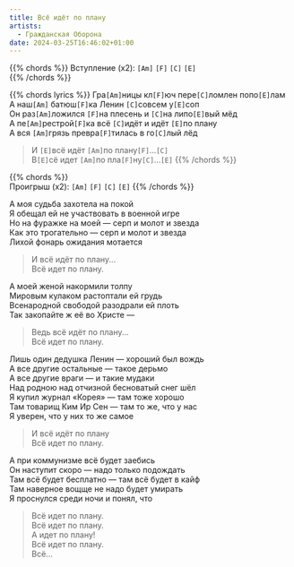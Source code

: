 ```yaml
---
title: Всё идёт по плану
artists: 
  - Гражданская Оборона
date: 2024-03-25T16:46:02+01:00
---
```


{{% chords %}}
Вступление (x2): `[Am]` `[F]` `[C]` `[E]`  
{{% /chords %}}  

{{% chords lyrics %}}
Гра`[Am]`ницы кл`[F]`юч пере`[C]`ломлен попо`[E]`лам  
А наш`[Am]` батюш`[F]`ка Ленин `[C]`совсем у`[E]`соп  
Он раз`[Am]`ложился `[F]`на плесень и `[C]`на липо`[E]`вый мёд  
А пе`[Am]`рестрой`[F]`ка всё `[C]`идёт и идёт `[E]`по плану  
А вся `[Am]`грязь превра`[F]`тилась в го`[C]`лый лёд  

>И `[E]`всё идёт `[Am]`по плану`[F]`...`[C]`  
В`[E]`сё идет `[Am]`по пла`[F]`ну`[C]`...`[E]`
{{% /chords %}}  

{{% chords %}}  
Проигрыш (x2): `[Am]` `[F]` `[C]` `[E]`
{{% /chords %}}  

А моя судьба захотела на покой  
Я обещал ей не участвовать в военной игре  
Но на фуражке на моей — серп и молот и звезда  
Как это трогательно — серп и молот и звезда  
Лихой фонарь ожидания мотается  

>И всё идёт по плану...  
Всё идет по плану.  

А моей женой накормили толпу  
Мировым кулаком растоптали ей грудь  
Всенародной свободой разодрали ей плоть  
Так закопайте ж её во Христе —  

>Ведь всё идёт по плану...  
Всё идет по плану.  

Лишь один дедушка Ленин — хороший был вождь  
А все другие остальные — такое дерьмо  
А все другие враги — и такие мудаки  
Над родною над отчизной бесноватый снег шёл  
Я купил журнал «Корея» — там тоже хорошо  
Там товарищ Ким Ир Сен — там то же, что у нас  
Я уверен, что у них то же самое  

>И всё идёт по плану  
Всё идет по плану.  

А при коммунизме всё будет заебись  
Он наступит скоро — надо только подождать  
Там всё будет бесплатно — там всё будет в кайф  
Там наверное вощще не надо будет умирать  
Я проснулся среди ночи и понял, что  

>Всё идет по плану.  
Всё идет по плану.  
А идет по плану!  
Всё идет по плану.  
Всё...  

